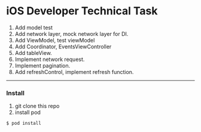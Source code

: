 # iOS Developer Technical Task

1. Add model test
2. Add network layer, mock network layer for DI.
3. Add ViewModel, test viewModel
4. Add Coordinator, EventsViewController
5. Add tableView.
6. Implement network request.
7. Implement pagination.
8. Add refreshControl, implement refresh function.
***
### Install
1. git clone this repo
2. install pod
```bash
$ pod install
```

